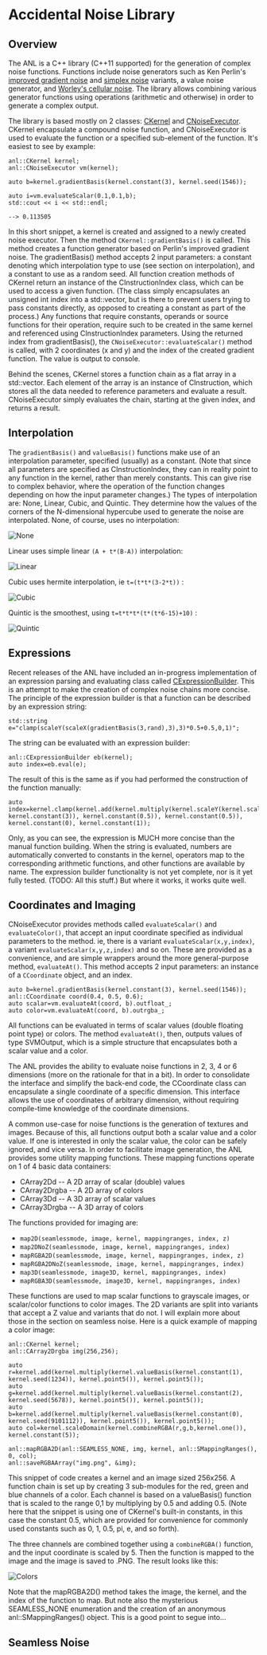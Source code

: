 # Accidental Noise Library

## Overview

The ANL is a C++ library (C++11 supported) for the generation of complex noise functions. Functions include noise generators such as Ken Perlin's [improved gradient noise](https://mrl.nyu.edu/~perlin/noise/) and [simplex noise](http://webstaff.itn.liu.se/~stegu/simplexnoise/simplexnoise.pdf) variants, a value noise generator, and [Worley's cellular noise](https://en.wikipedia.org/wiki/Worley_noise). The library allows combining various generator functions using operations (arithmetic and otherwise) in order to generate a complex output.

The library is based mostly on 2 classes:  [CKernel](https://github.com/JTippetts/accidental-noise-library/blob/master/VM/kernel.h) and [CNoiseExecutor](https://github.com/JTippetts/accidental-noise-library/blob/master/VM/vm.h#L99). CKernel encapsulate a compound noise function, and CNoiseExecutor is used to evaluate the function or a specified sub-element of the function. It's easiest to see by example:

    anl::CKernel kernel;
    anl::CNoiseExecutor vm(kernel);

    auto b=kernel.gradientBasis(kernel.constant(3), kernel.seed(1546));

    auto i=vm.evaluateScalar(0.1,0.1,b);
    std::cout << i << std::endl;
	
	--> 0.113505
	
In this short snippet, a kernel is created and assigned to a newly created noise executor. Then the method `CKernel::gradientBasis()` is called. This method creates a function generator based on Perlin's improved gradient noise. The gradientBasis() method accepts 2 input parameters: a constant denoting which interpolation type to use (see section on interpolation), and a constant to use as a random seed. All function creation methods of CKernel return an instance of the CInstructionIndex class, which can be used to access a given function. (The class simply encapsulates an unsigned int index into a std::vector, but is there to prevent users trying to pass constants directly, as opposed to creating a constant as part of the process.) Any functions that require constants, operands or source functions for their operation, require such to be created in the same kernel and referenced using CInstructionIndex parameters. Using the returned index from gradientBasis(), the `CNoiseExecutor::evaluateScalar()` method is called, with 2 coordinates (x and y) and the index of the created gradient function. The value is output to console.

Behind the scenes, CKernel stores a function chain as a flat array in a std::vector. Each element of the array is an instance of CInstruction, which stores all the data needed to reference parameters and evaluate a result. CNoiseExecutor simply evaluates the chain, starting at the given index, and returns a result.



## Interpolation

The `gradientBasis()` and `valueBasis()` functions make use of an interpolation parameter, specified (usually) as a constant. (Note that since all parameters are specified as CInstructionIndex, they can in reality point to any function in the kernel, rather than merely constants. This can give rise to complex behavior, where the operation of the function changes depending on how the input parameter changes.) The types of interpolation are: None, Linear, Cubic, and Quintic. They determine how the values of the corners of the N-dimensional hypercube used to generate the noise are interpolated. None, of course, uses no interpolation:

![None](http://i.imgur.com/HJD7mIc.png)

Linear uses simple linear `(A + t*(B-A))` interpolation:

![Linear](http://i.imgur.com/NfdYARA.png)

Cubic uses hermite interpolation, ie `t=(t*t*(3-2*t))` :

![Cubic](http://i.imgur.com/kguMGv0.png)

Quintic is the smoothest, using `t=t*t*t*(t*(t*6-15)+10)` :

![Quintic](http://i.imgur.com/LXzzp91.png)

## Expressions

Recent releases of the ANL have included an in-progress implementation of an expression parsing and evaluating class called [CExpressionBuilder](https://github.com/JTippetts/accidental-noise-library/blob/master/Expression/expressionbuilder.h). This is an attempt to make the creation of complex noise chains more concise. The principle of the expression builder is that a function can be described by an expression string:

    std::string e="clamp(scaleY(scaleX(gradientBasis(3,rand),3),3)*0.5+0.5,0,1)";
	
The string can be evaluated with an expression builder:

    anl::CExpressionBuilder eb(kernel);
	auto index=eb.eval(e);
	
The result of this is the same as if you had performed the construction of the function manually:

    auto index=kernel.clamp(kernel.add(kernel.multiply(kernel.scaleY(kernel.scaleX(kernel.gradientBasis(kernel.constant(3),kernel.seed(randomNumber)),kernel.constant(3)), kernel.constant(3)), kernel.constant(0.5)), kernel.constant(0.5)), kernel.constant(0), kernel.constant(1));

Only, as you can see, the expression is MUCH more concise than the manual function building. When the string is evaluated, numbers are automatically converted to constants in the kernel, operators map to the corresponding arithmetic functions, and other functions are available by name. The expression builder functionality is not yet complete, nor is it yet fully tested. (TODO: All this stuff.) But where it works, it works quite well. 

## Coordinates and Imaging

CNoiseExecutor provides methods called `evaluateScalar()` and `evaluateColor()`, that accept an input coordinate specified as individual parameters to the method. ie, there is a variant `evaluateScalar(x,y,index)`, a variant `evaluateScalar(x,y,z,index)` and so on. These are provided as a convenience, and are simple wrappers around the more general-purpose method, `evaluateAt()`. This method accepts 2 input parameters: an instance of a `CCoordinate` object, and an index.

    auto b=kernel.gradientBasis(kernel.constant(3), kernel.seed(1546));
	anl::CCoordinate coord(0.4, 0.5, 0.6);
	auto scalar=vm.evaluateAt(coord, b).outfloat_;
	auto color=vm.evaluateAt(coord, b).outrgba_;

All functions can be evaluated in terms of scalar values (double floating point type) or colors. The method `evaluateAt()`, then, outputs values of type SVMOutput, which is a simple structure that encapsulates both a scalar value and a color.

The ANL provides the ability to evaluate noise functions in 2, 3, 4 or 6 dimensions (more on the rationale for that in a bit). In order to consolidate the interface and simplify the back-end code, the CCoordinate class can encapsulate a single coordinate of a specific dimension. This interface allows the use of coordinates of arbitrary dimension, without requiring compile-time knowledge of the coordinate dimensions.

A common use-case for noise functions is the generation of textures and images. Because of this, all functions output both a scalar value and a color value. If one is interested in only the scalar value, the color can be safely ignored, and vice versa. In order to facilitate image generation, the ANL provides some utility mapping functions. These mapping functions operate on 1 of 4 basic data containers:

* CArray2Dd -- A 2D array of scalar (double) values
* CArray2Drgba -- A 2D array of colors
* CArray3Dd -- A 3D array of scalar values
* CArray3Drgba -- A 3D array of colors

The functions provided for imaging are:

* `map2D(seamlessmode, image, kernel, mappingranges, index, z)`
* `map2DNoZ(seamlessmode, image, kernel, mappingranges, index)`
* `mapRGBA2D(seamlessmode, image, kernel, mappingranges, index, z)`
* `mapRGBA2DNoZ(seamlessmode, image, kernel, mappingranges, index)`
* `map3D(seamlessmode, image3D, kernel, mappingranges, index)`
* `mapRGBA3D(seamlessmode, image3D, kernel, mappingranges, index)`

These functions are used to map scalar functions to grayscale images, or scalar/color functions to color images. The 2D variants are split into variants that accept a Z value and variants that do not. I will explain more about those in the section on seamless noise. Here is a quick example of mapping a color image:

    anl::CKernel kernel;
    anl::CArray2Drgba img(256,256);

    auto r=kernel.add(kernel.multiply(kernel.valueBasis(kernel.constant(1), kernel.seed(1234)), kernel.point5()), kernel.point5());
    auto g=kernel.add(kernel.multiply(kernel.valueBasis(kernel.constant(2), kernel.seed(5678)), kernel.point5()), kernel.point5());
    auto b=kernel.add(kernel.multiply(kernel.valueBasis(kernel.constant(0), kernel.seed(9101112)), kernel.point5()), kernel.point5());
    auto col=kernel.scaleDomain(kernel.combineRGBA(r,g,b,kernel.one()), kernel.constant(5));
	
	anl::mapRGBA2D(anl::SEAMLESS_NONE, img, kernel, anl::SMappingRanges(), 0, col);
    anl::saveRGBAArray("img.png", &img);
	
This snippet of code creates a kernel and an image sized 256x256. A function chain is set up by creating 3 sub-modules for the red, green and blue channels of a color. Each channel is based on a valueBasis() function that is scaled to the range 0,1 by multiplying by 0.5 and adding 0.5. (Note here that the snippet is using one of CKernel's built-in constants, in this case the constant 0.5, which are provided for convenience for commonly used constants such as 0, 1, 0.5, pi, e, and so forth).

The three channels are combined together using a `combineRGBA()` function, and the input coordinate is scaled by 5. Then the function is mapped to the image and the image is saved to .PNG. The result looks like this:

![Colors](http://i.imgur.com/rdRHgFo.png)

Note that the mapRGBA2D() method takes the image, the kernel, and the index of the function to map. But note also the mysterious SEAMLESS_NONE enumeration and the creation of an anonymous anl::SMappingRanges() object. This is a good point to segue into...

## Seamless Noise

